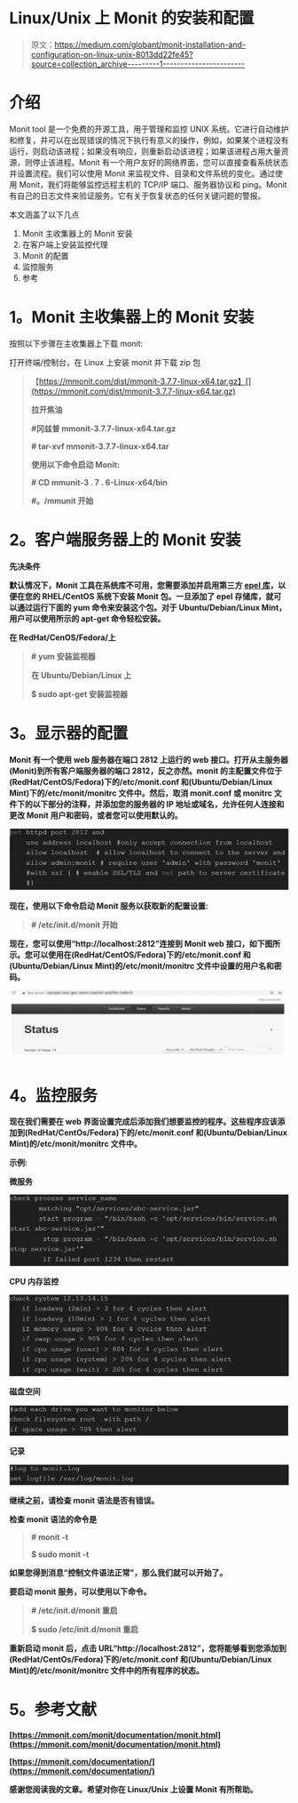 # Linux/Unix 上 Monit 的安装和配置

> 原文：<https://medium.com/globant/monit-installation-and-configuration-on-linux-unix-8013dd22fe45?source=collection_archive---------1----------------------->

# 介绍

Monit tool 是一个免费的开源工具，用于管理和监控 UNIX 系统。它进行自动维护和修复，并可以在出现错误的情况下执行有意义的操作，例如，如果某个进程没有运行，则启动该进程；如果没有响应，则重新启动该进程；如果该进程占用大量资源，则停止该进程。Monit 有一个用户友好的网络界面，您可以直接查看系统状态并设置流程。我们可以使用 Monit 来监视文件、目录和文件系统的变化。通过使用 Monit，我们将能够监控远程主机的 TCP/IP 端口、服务器协议和 ping。Monit 有自己的日志文件来验证服务。它有关于恢复状态的任何关键问题的警报。

本文涵盖了以下几点

1.  Monit 主收集器上的 Monit 安装
2.  在客户端上安装监控代理
3.  Monit 的配置
4.  监控服务
5.  参考

# **1。Monit 主收集器上的 Monit 安装**

按照以下步骤在主收集器上下载 monit:

打开终端/控制台，在 Linux 上安装 monit 并下载 zip 包

> 【https://mmonit.com/dist/mmonit-3.7.7-linux-x64.tar.gz】[](https://mmonit.com/dist/mmonit-3.7.7-linux-x64.tar.gz)
> 
> **拉开焦油**
> 
> ****#冈兹普 mmonit-3.7.7-linux-x64.tar.gz****
> 
> ****# tar-xvf mmonit-3.7.7-linux-x64.tar****
> 
> **使用以下命令启动 Monit:**
> 
> ****# CD mmunit-3 . 7 . 6-Linux-x64/bin****
> 
> ****#。/mmunit 开始****

# ****2。客户端服务器上的 Monit 安装****

****先决条件****

**默认情况下，Monit 工具在系统库不可用，您需要添加并启用第三方 [epel 库](https://www.tecmint.com/how-to-enable-epel-repository-for-rhel-centos-6-5/)，以便在您的 RHEL/CentOS 系统下安装 Monit 包。一旦添加了 epel 存储库，就可以通过运行下面的 yum 命令来安装这个包。对于 Ubuntu/Debian/Linux Mint，用户可以使用所示的 apt-get 命令轻松安装。**

**在 RedHat/CenOS/Fedora/上**

> ****# yum 安装监视器****
> 
> **在 Ubuntu/Debian/Linux 上**
> 
> ****$ sudo apt-get 安装监视器****

# ****3。显示器的配置****

**Monit 有一个使用 web 服务器在端口 2812 上运行的 web 接口。打开从主服务器(Monit)到所有客户端服务器的端口 2812，反之亦然。monit 的主配置文件位于(RedHat/CentOS/Fedora)下的/etc/monit.conf 和(Ubuntu/Debian/Linux Mint)下的/etc/monit/monitrc 文件中。然后，取消 monit.conf 或 monitrc 文件下的以下部分的注释，并添加您的服务器的 IP 地址或域名，允许任何人连接和更改 Monit 用户和密码，或者您可以使用默认的。**

**![](img/5ac8abaeaa552205c5b0f15609e4e6cd.png)**

**现在，使用以下命令启动 Monit 服务以获取新的配置设置:**

> ****# /etc/init.d/monit 开始****

**现在，您可以使用“http://localhost:2812”连接到 Monit web 接口，如下图所示。您可以使用在(RedHat/CentOS/Fedora)下的/etc/monit.conf 和(Ubuntu/Debian/Linux Mint)的/etc/monit/monitrc 文件中设置的用户名和密码。**

**![](img/1fb8b83bcd249de3fdb472d5fb713007.png)**

# ****4。监控服务****

**现在我们需要在 web 界面设置完成后添加我们想要监控的程序。这些程序应该添加到(RedHat/CentOs/Fedora)下的/etc/monit.conf 和(Ubuntu/Debian/Linux Mint)的/etc/monit/monitrc 文件中。**

**示例:**

**微服务**

**![](img/fc6f1ddc6a006e3998d654343edae963.png)**

**CPU 内存监控**

**![](img/60a350c96dd8b26d55a39aaa0f577b8f.png)**

**磁盘空间**

**![](img/480b17d096be5478a9a1ed35dc582fc8.png)**

**记录**

**![](img/9ab559f298d4cb8763c5b560f9b3796e.png)**

**继续之前，请检查 monit 语法是否有错误。**

**检查 monit 语法的命令是**

> ****# monit -t****
> 
> ****$ sudo monit -t****

**如果您得到消息“**控制文件语法正常**”，那么我们就可以开始了。**

**要启动 monit 服务，可以使用以下命令。**

> ****# /etc/init.d/monit 重启****
> 
> ****$ sudo /etc/init.d/monit 重启****

**重新启动 monit 后，点击 URL“http://localhost:2812”，您将能够看到您添加到(RedHat/CentOs/Fedora)下的/etc/monit.conf 和(Ubuntu/Debian/Linux Mint)的/etc/monit/monitrc 文件中的所有程序的状态。**

# ****5。参考文献****

**[https://mmonit.com/monit/documentation/monit.html](https://mmonit.com/monit/documentation/monit.html)**

**[https://mmonit.com/documentation/](https://mmonit.com/documentation/)**

**感谢您阅读我的文章。希望对你在 Linux/Unix 上设置 Monit 有所帮助。**